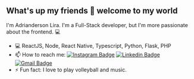 ## What's up my friends 👋 welcome to my world

I'm Adrianderson Lira.
I'm a Full-Stack developer, but I'm more passionate about the frontend. :computer:

<!--- :rocket:   I’m currently working at **Rocketseat**-->
- :computer: ReactJS, Node, React Native, Typescript, Python, Flask, PHP
- 📫 How to reach me:
[![Instagram Badge](https://img.shields.io/badge/-@adriandersonlira-c32aa3?style=flat-square&labelColor=c32aa3&logo=instagram&logoColor=white&link=https://www.instagram.com/adriandersonlira/)](https://www.instagram.com/adriandersonlira/) 
[![Linkedin Badge](https://img.shields.io/badge/-AdriandersonLira-blue?style=flat-square&logo=Linkedin&logoColor=white&link=https://www.linkedin.com/in/adrianderson-lira-932981176/)](https://www.linkedin.com/in/adrianderson-lira-932981176/) 
[![Gmail Badge](https://img.shields.io/badge/-adriandersonmusica@gmail.com-c14438?style=flat-square&logo=Gmail&logoColor=white&link=mailto:adriandersonmusica@gmail.com)](mailto:adriandersonmusica@gmail.com)
- ⚡ Fun fact: I love to play volleyball and music.

<!--
- 🔭 I’m currently working on
- 🌱 I’m currently learning ...
- 👯 I’m looking to collaborate on ...
- 🤔 I’m looking for help with ...
- 💬 Ask me about ...
- 📫 How to reach me: ...
- 😄 Pronouns: ...
- ⚡ Fun fact: ...
-->
